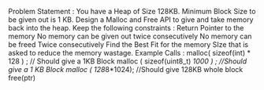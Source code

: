 Problem Statement :
You have a Heap of Size 128KB. Minimum Block Size to be given out is 1 KB. Design a Malloc and Free API to give and take memory back into the heap. Keep the following constraints :
Return Pointer to the memory
No memory can be given out twice consecutively
No memory can be freed Twice consecutively
Find the Best Fit for the memory SIze that is asked to reduce the memory wastage.
Example Calls :
            malloc( sizeof(int) * 128 ) ; // Should give a 1KB Block
            malloc ( sizeof(uint8_t) *1000 ) ; //Should give a 1 KB Block
            malloc ( 128*8*1024); //Should give 128KB whole block  
            free(ptr)
